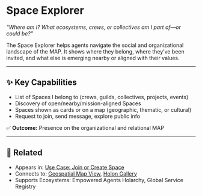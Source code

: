 # Space Explorer

_“Where am I? What ecosystems, crews, or collectives am I part of—or could be?”_

The Space Explorer helps agents navigate the social and organizational landscape of the MAP. It shows where they belong, where they’ve been invited, and what else is emerging nearby or aligned with their values.

---

## ✨ Key Capabilities

- List of Spaces I belong to (crews, guilds, collectives, projects, events)
- Discovery of open/nearby/mission-aligned Spaces
- Spaces shown as cards or on a map (geographic, thematic, or cultural)
- Request to join, send message, explore public info

✅ **Outcome:** Presence on the organizational and relational MAP

---

## 🔗 Related

- Appears in: [Use Case: Join or Create Space](../use-cases/join-or-create-space.md)
- Connects to: [Geospatial Map View](./geospatial-map-view.md), [Holon Gallery](./holon-gallery.md)
- Supports Ecosystems: Empowered Agents Holarchy, Global Service Registry